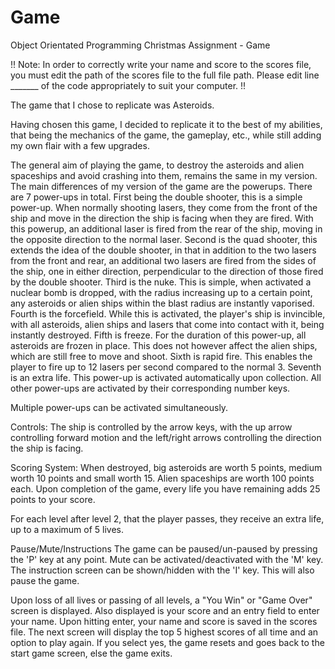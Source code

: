 # Game
Object Orientated Programming Christmas Assignment - Game

!! Note: In order to correctly write your name and score to the scores file, you must edit the path of the scores file to the full file path.
Please edit line _______  of the code appropriately to suit your computer. !!

The game that I chose to replicate was Asteroids.

Having chosen this game, I decided to replicate it to the best of my abilities, that being the mechanics of the game, the gameplay, etc., while still adding my own flair with a few upgrades.

The general aim of playing the game, to destroy the asteroids and alien spaceships and avoid crashing into them, remains the same in my version.
The main differences of my version of the game are the powerups. There are 7 power-ups in total.
First being the double shooter, this is a simple power-up. When normally shooting lasers, they come from the front of the ship and move in the direction the ship is facing when they are fired. With this powerup, an additional laser is fired from the rear of the ship, moving in the opposite direction to the normal laser.
Second is the quad shooter, this extends the idea of the double shooter, in that in addition to the two lasers from the front and rear, an additional two lasers are fired from the sides of the ship, one in either direction, perpendicular to the direction of those fired by the double shooter.
Third is the nuke. This is simple, when activated a nuclear bomb is dropped, with the radius increasing up to a certain point, any asteroids or alien ships within the blast radius are instantly vaporised.
Fourth is the forcefield. While this is activated, the player's ship is invincible, with all asteroids, alien ships and lasers that come into contact with it, being instantly destroyed.
Fifth is freeze. For the duration of this power-up, all asteroids are frozen in place. This does not however affect the alien ships, which are still free to move and shoot.
Sixth is rapid fire. This enables the player to fire up to 12 lasers per second compared to the normal 3.
Seventh is an extra life. This power-up is activated automatically upon collection.
All other power-ups are activated by their corresponding number keys.

Multiple power-ups can be activated simultaneously.

Controls:
The ship is controlled by the arrow keys, with the up arrow controlling forward motion and the left/right arrows controlling the direction the ship is facing.

Scoring System:
When destroyed, big asteroids are worth 5 points, medium worth 10 points and small worth 15.  Alien spaceships are worth 100 points each.
Upon completion of the game, every life you have remaining adds 25 points to your score.


For each level after level 2, that the player passes, they receive an extra life, up to a maximum of 5 lives.

Pause/Mute/Instructions
The game can be paused/un-paused by pressing the 'P' key at any point.
Mute can be activated/deactivated with the 'M' key.
The instruction screen can be shown/hidden with the 'I' key. This will also pause the game.

Upon loss of all lives or passing of all levels, a "You Win" or "Game Over" screen is displayed.
Also displayed is your score and an entry field to enter your name. Upon hitting enter, your name and score is saved in the scores file.
The next screen will display the top 5 highest scores of all time and an option to play again. If you select yes, the game resets and goes back to the start game screen, else the game exits.